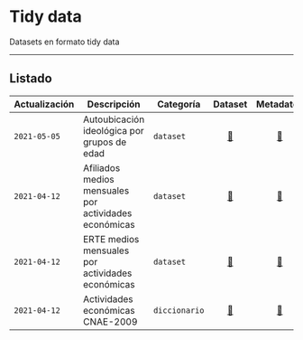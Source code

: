 # Tidy data
Datasets en formato tidy data

---

## Listado

Actualización|Descripción|Categoría|Dataset|Metadatos|Proceso
----|-----------|----|:--:|:-----:|:-----:
`2021-05-05`|Autoubicación ideológica por grupos de edad|`dataset`|[:link:](https://github.com/jescuderoma/filas-y-columnas/blob/main/2021-05-05_autoubicacion_ideologica_edades/data/tidy/autoubicacion_edades_tidy.csv)|[:link:](https://github.com/jescuderoma/filas-y-columnas/tree/main/2021-05-05_autoubicacion_ideologica_edades#tidy-data)|[:link:](https://github.com/jescuderoma/filas-y-columnas/blob/main/2021-05-05_autoubicacion_ideologica_edades/scripts/data_tidying.R)
`2021-04-12`|Afiliados medios mensuales por actividades económicas|`dataset`|[:link:](https://github.com/jescuderoma/filas-y-columnas/blob/main/2021-04-12_erte-afiliados-sectores/data/tidy/afiliados_medios_sectores_tidy.csv)|[:link:](https://github.com/jescuderoma/filas-y-columnas/tree/main/2021-04-12_erte-afiliados-sectores#afiliados-medios-mensuales)|[:link:](https://github.com/jescuderoma/filas-y-columnas/blob/main/2021-04-12_erte-afiliados-sectores/scripts/data_tidying_afiliados.R)
`2021-04-12`|ERTE medios mensuales por actividades económicas|`dataset`|[:link:](https://github.com/jescuderoma/filas-y-columnas/blob/main/2021-04-12_erte-afiliados-sectores/data/tidy/erte_sectores_tidy.csv)|[:link:](https://github.com/jescuderoma/filas-y-columnas/tree/main/2021-04-12_erte-afiliados-sectores#erte-medios-mensuales)|[:link:](https://github.com/jescuderoma/filas-y-columnas/blob/main/2021-04-12_erte-afiliados-sectores/scripts/data_tidying_erte.R)
`2021-04-12`|Actividades económicas CNAE-2009|`diccionario`|[:link:](https://github.com/jescuderoma/filas-y-columnas/blob/main/2021-04-12_erte-afiliados-sectores/data/dictionaries/cnae2009_tidy.csv)|[:link:](https://github.com/jescuderoma/filas-y-columnas/tree/main/2021-04-12_erte-afiliados-sectores#clasificaci%C3%B3n-cnae-2009)|[:link:](https://github.com/jescuderoma/filas-y-columnas/blob/main/2021-04-12_erte-afiliados-sectores/scripts/data_tidying_cnae2009.R)